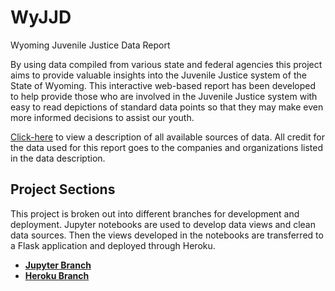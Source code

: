 # WyJJD
Wyoming Juvenile Justice Data Report  

By using data compiled from various state and federal agencies this project aims to provide valuable insights into the
Juvenile Justice system of the State of Wyoming. This interactive web-based report has been developed to help provide
those who are involved in the Juvenile Justice system with easy to read depictions of standard data points so that they
may make even more informed decisions to assist our youth.

[Click-here](https://github.com/coolcomputers/WyJJD/blob/master/new-data/DataGuide.md) to view a description of all available sources of data. All credit for the data used for this report goes to the companies and organizations listed in the data description.

## Project Sections
This project is broken out into different branches for development and deployment. Jupyter notebooks are used to develop data views and clean data sources. Then the views developed in the notebooks are transferred to a Flask application and deployed through Heroku.
- **[Jupyter Branch](https://github.com/CoolComputers/WyJJD/tree/jupyter)**
- **[Heroku Branch](https://github.com/CoolComputers/WyJJD/tree/flask)**
